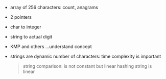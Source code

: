 - array of  256 characters: count, anagrams
- 2 pointers
- char to integer
- string to actual digit
- KMP and others ...understand concept

- strings are dynamic number of characters: time complexity is important
  > string comparison: is not constant but linear
  > hashing string is linear
